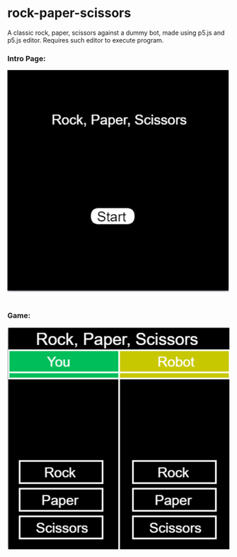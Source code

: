 # rock-paper-scissors
A classic rock, paper, scissors against a dummy bot, made using p5.js and p5.js editor.
Requires such editor to execute program.
<br>
### Intro Page:
![](rock_paper_scissors1.png)
<br><br>
### Game:
![](rock_paper_scissors2.png)
